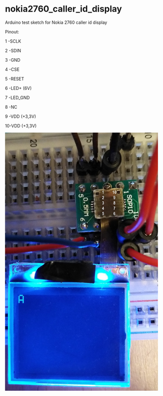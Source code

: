 # nokia2760_caller_id_display
 Arduino test sketch for Nokia 2760 caller id display

Pinout:

1 -SCLK

2 -SDIN

3 -GND

4 -CSE

5 -RESET

6 -LED+ (6V)

7 -LED_GND

8 -NC

9 -VDD (+3,3V)

10-VDD (+3,3V)

![fig1.jpg](fig1.jpg)
